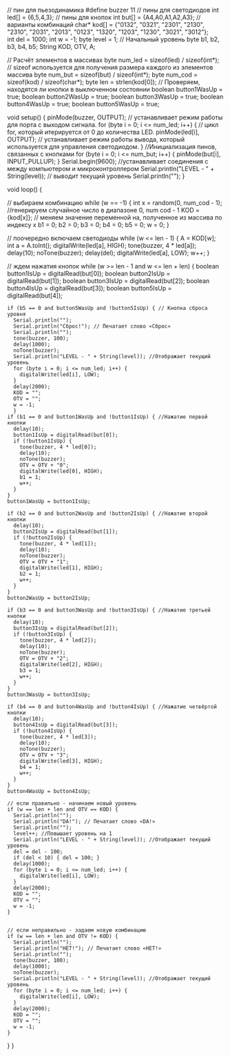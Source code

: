 // пин для пьезодинамика
#define buzzer 11
// пины для светодиодов
int led[] = {6,5,4,3};
// пины для кнопок
int but[] = {A4,A0,A1,A2,A3};
// варианты комбинаций
char* kod[] = {"0132", "0321", "2301", "2130", "2310", "2031", "2013", "0123", "1320", "1203", "1230", "3021", "3012"};    
int del = 1000;
int w = -1;
byte level = 1; // Начальный уровень
byte b1, b2, b3, b4, b5;
String KOD, OTV, A;

// Расчёт элементов в массивах
byte num_led = sizeof(led) / sizeof(int*); // sizeof используется для получения размера каждого из элементов массива
byte num_but = sizeof(but) / sizeof(int*);
byte num_cod = sizeof(kod) / sizeof(char*);
byte len = strlen(kod[0]);
// Проверяем, находятся ли кнопки в выключенном состоянии
boolean button1WasUp = true;
boolean button2WasUp = true;
boolean button3WasUp = true;
boolean button4WasUp = true;
boolean button5WasUp = true;


void setup() {
  pinMode(buzzer, OUTPUT); // устанавливает режим работы для порта с выходом сигнала.
  for (byte i = 0; i <= num_led; i++) { // цикл for, который итерируется от 0 до количества LED.
    pinMode(led[i], OUTPUT); // устанавливает режим работы вывода, который используется для управления светодиодом.
  }
//Инициализация пинов, связанных с кнопками
  for (byte i = 0; i <= num_but; i++) {
    pinMode(but[i], INPUT_PULLUP);
  }
  Serial.begin(9600);  //устанавливает соединения с между компьютером и микроконтроллером
  Serial.println("LEVEL - " + String(level)); // выводит текущий уровень
  Serial.println("");
}

void loop() {
 
  // выбираем комбинацию
  while (w == -1) {
    int  x = random(0, num_cod - 1); //генерируем случайное число в диапазоне 0, num cod - 1
    KOD = {kod[x]}; // меняем значение переменной на, полученное из массива по индексу x
    b1 = 0; b2 = 0; b3 = 0; b4 = 0; b5 = 0; 
    w = 0;
  }
 
  // поочередно включаем светодиоды
  while (w <= len - 1) {
    A = KOD[w];
    int a = A.toInt();
    digitalWrite(led[a], HIGH);
    tone(buzzer, 4 * led[a]);
    delay(10);
    noTone(buzzer);
    delay(del);
    digitalWrite(led[a], LOW);
    w++;
  }

  // ждем нажатия кнопок
  while (w >= len - 1 and w <= len + len) {
    boolean button1IsUp = digitalRead(but[0]);
    boolean button2IsUp = digitalRead(but[1]);
    boolean button3IsUp = digitalRead(but[2]);
    boolean button4IsUp = digitalRead(but[3]);
    boolean button5IsUp = digitalRead(but[4]);


    if (b5 == 0 and button5WasUp and !button5IsUp) { // Кнопка сброса уровня
      Serial.println("");
      Serial.println("Сброс!"); // Печатает слово «Сброс»
      Serial.println("");
      tone(buzzer, 100);
      delay(1000);
      noTone(buzzer);
      Serial.println("LEVEL - " + String(level)); //Отображает текущий уровень
      for (byte i = 0; i <= num_led; i++) {
        digitalWrite(led[i], LOW);
      }
      delay(2000);
      KOD = "";
      OTV = "";
      w = -1;
      }
    if (b1 == 0 and button1WasUp and !button1IsUp) { //Нажатие первой кнопки
      delay(10);
      button1IsUp = digitalRead(but[0]);
      if (!button1IsUp) {
        tone(buzzer, 4 * led[0]);
        delay(10);
        noTone(buzzer);
        OTV = OTV + "0";
        digitalWrite(led[0], HIGH);
        b1 = 1;
        w++;
      }
    }
    button1WasUp = button1IsUp;

    if (b2 == 0 and button2WasUp and !button2IsUp) { //Нажатие второй кнопки
      delay(10);
      button2IsUp = digitalRead(but[1]);
      if (!button2IsUp) {
        tone(buzzer, 4 * led[1]);
        delay(10);
        noTone(buzzer);
        OTV = OTV + "1";
        digitalWrite(led[1], HIGH);
        b2 = 1;
        w++;
      }
    }
    button2WasUp = button2IsUp;

    if (b3 == 0 and button3WasUp and !button3IsUp) { //Нажатие третьей кнопки
      delay(10);
      button3IsUp = digitalRead(but[2]);
      if (!button3IsUp) {
        tone(buzzer, 4 * led[2]);
        delay(10);
        noTone(buzzer);
        OTV = OTV + "2";
        digitalWrite(led[2], HIGH);
        b3 = 1;
        w++;
      }
    }
    button3WasUp = button3IsUp;
    
    if (b4 == 0 and button4WasUp and !button4IsUp) { //Нажатие четвёртой кнопки
      delay(10);
      button4IsUp = digitalRead(but[3]);
      if (!button4IsUp) {
        tone(buzzer, 4 * led[3]);
        delay(10);
        noTone(buzzer);
        OTV = OTV + "3";
        digitalWrite(led[3], HIGH);
        b4 = 1;
        w++;
      }
    }
    button4WasUp = button4IsUp;

    // если правильно - начинаем новый уровень
    if (w == len + len and OTV == KOD) {
      Serial.println("");
      Serial.println("DA!"); // Печатает слово «DA!»
      Serial.println("");
      level++; //Повышает уровень на 1
      Serial.println("LEVEL - " + String(level)); //Отображает текущий уровень
      del = del - 100;
      if (del < 10) { del = 100; }
      delay(1000);
      for (byte i = 0; i <= num_led; i++) {
        digitalWrite(led[i], LOW);
      }
      delay(2000);
      KOD = "";
      OTV = "";
      w = -1;
    }
 

    // если неправильно - задаем новую комбинацию
    if (w == len + len and OTV != KOD) {
      Serial.println("");
      Serial.println("HET!"); // Печатает слово «НЕТ!»
      Serial.println("");
      tone(buzzer, 100);
      delay(1000);
      noTone(buzzer);
      Serial.println("LEVEL - " + String(level)); //Отображает текущий уровень
      for (byte i = 0; i <= num_led; i++) {
        digitalWrite(led[i], LOW);
      }
      delay(2000);
      KOD = "";
      OTV = "";
      w = -1;
    }
  }
}






